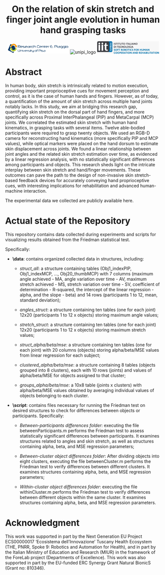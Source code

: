 
<h1 align="center"> On the relation of skin stretch and finger joint angle evolution in human hand grasping tasks</h1>

 <p align="center">

  <img width="200" src="https://github.com/EleFontana/SkinStretchEval/blob/main/media/cp_logo.png" alt="cp_logo">
  <img width="200" src="https://github.com/EleFontana/SkinStretchEval/blob/main/media/unipi_logo.jpg" alt="unipi_logo">
  <img width="200" src="https://github.com/EleFontana/SkinStretchEval/blob/main/media/iit_logo.jpg" alt="iit_logo"> 
</p>

# Abstract
In human body, skin stretch is intrinsically related to motion execution, providing important proprioceptive cues for movement perception and control, as it is the case of human hands and fingers. However, as of today, a quantification of the amount of skin stretch across multiple hand joints notably lacks. In this study, we aim at bridging this research gap, quantifying skin stretch on the dorsal part of hand fingers, and more specifically across Proximal InterPhalangeal (PIP) and MetaCarpal (MCP) joints. We correlated the estimated skin stretch with human hand kinematics, in grasping tasks with several items. Twelve able-bodied participants were required to grasp twenty objects. We used an RGB-D camera for reconstructing hand kinematics (more specifically PIP and MCP values), while optical markers were placed on the hand dorsum to estimate skin displacement across joints.
We found a linear relationship between joint angles and the related skin stretch estimation over time, as evidenced by a linear regression analysis, with no statistically significant differences among participants and objects. This research sheds light on the intricate interplay between skin stretch and hand/finger movements. These outcomes can pave the path to the design of non-invasive skin stretch-based feedback devices for accurately conveying hand proprioceptive cues, with interesting implications for rehabilitation and advanced human-machine interaction.

The experimental data we collected are publicly available here.


# Actual state of the Repository
This repository contains data collected during experiments and scripts for visualizing results obtained from the Friedman statistical test.

Specifically:

* **\data**: contains organized collected data in structures, including:

    * *struct_all*: a structure containing tables (Obj1_indexPIP, Obj1_indexMCP, ..., Obj20_thumbMCP) with 7 columns (maximum angle achieved - MA, angle variation over time - AV, maximum stretch achieved - MS, stretch variation over time - SV, coefficient of determination - R-squared, the intercept of the linear regression - alpha, and the slope - beta) and 14 rows (participants 1 to 12, mean, standard deviation);

    * *angles_struct*: a structure containing ten tables (one for each joint) 12x20 (participants 1 to 12 x objects) storing maximum angle values;

    * *stretch_struct*: a structure containing ten tables (one for each joint) 12x20 (participants 1 to 12 x objects) storing maximum stretch values;

    * *struct_alpha/beta/mse*: a structure containing ten tables (one for each joint) with 20 columns (objects) storing alpha/beta/MSE values from linear regression for each subject;

    * *clustered_alpha/beta/mse*: a structure containing 8 tables (objects grouped into 8 clusters), each with 10 rows (joints) and values of alpha/beta/MSE for objects assigned to that cluster;

    * *groups_alpha/beta/mse*: a 10x8 table (joints x clusters) with alpha/beta/MSE values obtained by averaging individual values of objects belonging to each cluster.

* **\script**: contains files necessary for running the Friedman test on desired structures to check for differences between objects or participants. Specifically:

    * *Between-participants differences folder*: executing the file betweenParticipants.m performs the Friedman test to assess statistically significant differences between participants. It examines structures related to angles and skin stretch, as well as structures containing alpha, beta, and MSE regression parameters;

    * *Between-cluster object differences folder*: After dividing objects into eight clusters, executing the file betweenCluster.m performs the Friedman test to verify differences between different clusters. It examines structures containing alpha, beta, and MSE regression parameters;

    * *Within-cluster object differences folder*: executing the file withinCluster.m performs the Friedman test to verify differences between different objects within the same cluster. It examines structures containing alpha, beta, and MSE regression parameters.



<!-- # Publication -->
<!-- To know more about the method, you can refer to:
G. Amprimo, C. Ferraris, G. Masi, G. Pettiti and L. Priano, "GMH-D: Combining Google MediaPipe and RGB-Depth Cameras for Hand Motor Skills Remote Assessment," 2022 IEEE International Conference on Digital Health (ICDH), Barcelona, Spain, 2022, pp. 132-141, doi: 10.1109/ICDH55609.2022.00029. -->


# Acknowledgment
This work was supported in part by the Next Generation EU Project ECS00000017 ‘Ecosistema dell’Innovazione’ Tuscany Health Ecosystem (THE, PNRR, Spoke 9: Robotics and Automation for Health), and in part by the Italian Ministry of Education and Research (MIUR) in the framework of the ForeLab project (Departments of Excellence). This work was also supported in part by the EU-funded ERC Synergy Grant Natural BionicS (Grant no: 810346).



